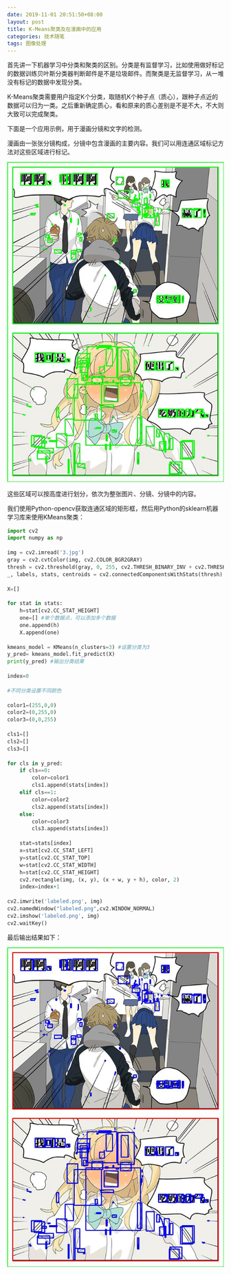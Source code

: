 ```yaml
---
date: 2019-11-01 20:51:50+08:00
layout: post
title: K-Means聚类及在漫画中的应用
categories: 技术随笔
tags: 图像处理
---
```


首先讲一下机器学习中分类和聚类的区别。分类是有监督学习，比如使用做好标记的数据训练贝叶斯分类器判断邮件是不是垃圾邮件。而聚类是无监督学习，从一堆没有标记的数据中发现分类。

K-Means聚类需要用户指定K个分类，取随机K个种子点（质心），跟种子点近的数据可以归为一类。之后重新确定质心，看和原来的质心差别是不是不大，不大则大致可以完成聚类。

下面是一个应用示例，用于漫画分镜和文字的检测。

漫画由一张张分镜构成，分镜中包含漫画的主要内容。我们可以用连通区域标记方法对这些区域进行标记。

![](/album/statistics/sq_connected_components.jpg)

这些区域可以按高度进行划分，依次为整张图片、分镜、分镜中的内容。

我们使用Python-opencv获取连通区域的矩形框，然后用Python的sklearn机器学习库来使用KMeans聚类：

```python
import cv2
import numpy as np

img = cv2.imread('3.jpg')
gray = cv2.cvtColor(img, cv2.COLOR_BGR2GRAY)
thresh = cv2.threshold(gray, 0, 255, cv2.THRESH_BINARY_INV + cv2.THRESH_OTSU)[1]
_, labels, stats, centroids = cv2.connectedComponentsWithStats(thresh)

X=[]

for stat in stats:
    h=stat[cv2.CC_STAT_HEIGHT]
    one=[] #单个数据点，可以添加多个数据
    one.append(h)
    X.append(one)
    
kmeans_model = KMeans(n_clusters=3) #设置分类为3
y_pred= kmeans_model.fit_predict(X)
print(y_pred) #输出分类结果

index=0

#不同分类设置不同颜色

color1=(255,0,0)
color2=(0,255,0)
color3=(0,0,255)

cls1=[]
cls2=[]
cls3=[]

for cls in y_pred:
    if cls==0:
        color=color1
        cls1.append(stats[index])
    elif cls==1:
        color=color2
        cls2.append(stats[index])
    else:
        color=color3
        cls3.append(stats[index])
		
    stat=stats[index]
    x=stat[cv2.CC_STAT_LEFT]
    y=stat[cv2.CC_STAT_TOP]
    w=stat[cv2.CC_STAT_WIDTH]
    h=stat[cv2.CC_STAT_HEIGHT]
    cv2.rectangle(img, (x, y), (x + w, y + h), color, 2)
    index=index+1
	
cv2.imwrite('labeled.png', img)
cv2.namedWindow("labeled.png",cv2.WINDOW_NORMAL)    
cv2.imshow('labeled.png', img)
cv2.waitKey()
```

最后输出结果如下：

![](/album/statistics/sq_labeled.jpg)


